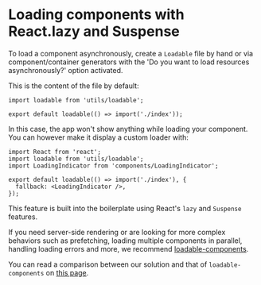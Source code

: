 # Loading components with React.lazy and Suspense

To load a component asynchronously, create a `Loadable` file by hand or via component/container generators with the 'Do you want to load resources asynchronously?' option activated.

This is the content of the file by default:

```JS
import loadable from 'utils/loadable';

export default loadable(() => import('./index'));
```

In this case, the app won't show anything while loading your component. You can however make it display a custom loader with:

```JS
import React from 'react';
import loadable from 'utils/loadable';
import LoadingIndicator from 'components/LoadingIndicator';

export default loadable(() => import('./index'), {
  fallback: <LoadingIndicator />,
});
```

This feature is built into the boilerplate using React's `lazy` and `Suspense` features.

If you need server-side rendering or are looking for more complex behaviors such as prefetching, loading multiple components in parallel, handling loading errors and more, we recommend  [loadable-components](https://github.com/smooth-code/loadable-components).

You can read a comparison between our solution and that of `loadable-components` on [this page](https://www.smooth-code.com/open-source/loadable-components/docs/loadable-vs-react-lazy/).
